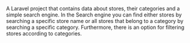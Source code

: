 A Laravel project that contains data about stores, their categories and a simple search engine. In the Search engine you can find either stores by searching a specific store name or all stores that belong to a category by searching a specific category. Furthermore, there is an option for filtering stores according to categories.
